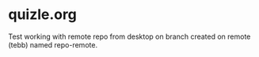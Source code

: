 # quizle.org

Test working with remote repo from desktop on branch created on remote (tebb)
named repo-remote.
